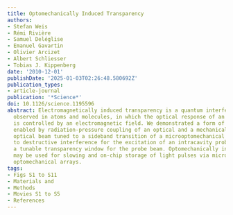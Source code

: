 ```yaml
---
title: Optomechanically Induced Transparency
authors:
- Stefan Weis
- Rémi Rivière
- Samuel Deléglise
- Emanuel Gavartin
- Olivier Arcizet
- Albert Schliesser
- Tobias J. Kippenberg
date: '2010-12-01'
publishDate: '2025-01-03T02:26:48.580692Z'
publication_types:
- article-journal
publication: '*Science*'
doi: 10.1126/science.1195596
abstract: Electromagnetically induced transparency is a quantum interference effect
  observed in atoms and molecules, in which the optical response of an atomic medium
  is controlled by an electromagnetic field. We demonstrated a form of induced transparency
  enabled by radiation-pressure coupling of an optical and a mechanical mode. A control
  optical beam tuned to a sideband transition of a microoptomechanical system leads
  to destructive interference for the excitation of an intracavity probe field, inducing
  a tunable transparency window for the probe beam. Optomechanically induced transparency
  may be used for slowing and on-chip storage of light pulses via microfabricated
  optomechanical arrays.
tags:
- Figs S1 to S11
- Materials and
- Methods
- Movies S1 to S5
- References
---
```

